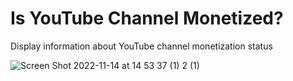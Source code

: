 # Is YouTube Channel Monetized?

Display information about YouTube channel monetization status

![Screen Shot 2022-11-14 at 14 53 37 (1) 2 (1)](https://user-images.githubusercontent.com/22131959/224645021-3ce817eb-fd3a-4aab-bdde-9913db49b6f0.png)
